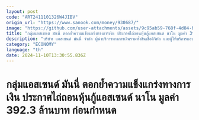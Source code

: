 ```yaml
---
layout: post
code: "ART2411101326W4JIBV"
origin_url: "https://www.sanook.com/money/930687/"
image: "https://github.com/user-attachments/assets/9c95ab59-768f-4d84-b0d3-cb6dee0421f1"
title: "กลุ่มแอสเซนด์ มันนี่ ตอกย้ำความแข็งแกร่งทางการเงิน ประกาศไถ่ถอนหุ้นกู้แอสเซนด์ นาโน มูลค่า 392.3 ล้านบาท ก่อนกำหนด"
description: "บริษัท แอสเซนด์ มันนี่ จำกัด ผู้นำบริการทางการเงินรวมทั้งสินเชื่อดิจิทัล และผู้ให้บริการแอปพลิเคชันทรูมันนี่ ประกาศความสำเร็จในการไถ่ถอนหุ้นกู้ไม่ด้อยสิทธิของบริษัทย่อย ได้แก่ บริษัท แอสเซนด์ นาโน จำกัด มูลค่า 392,300,000 บาท ก่อนครบกำหนด"
category: "ECONOMY"
language: "th"
date: 2024-11-10T13:30:55.836Z
---
```


# กลุ่มแอสเซนด์ มันนี่ ตอกย้ำความแข็งแกร่งทางการเงิน ประกาศไถ่ถอนหุ้นกู้แอสเซนด์ นาโน มูลค่า 392.3 ล้านบาท ก่อนกำหนด